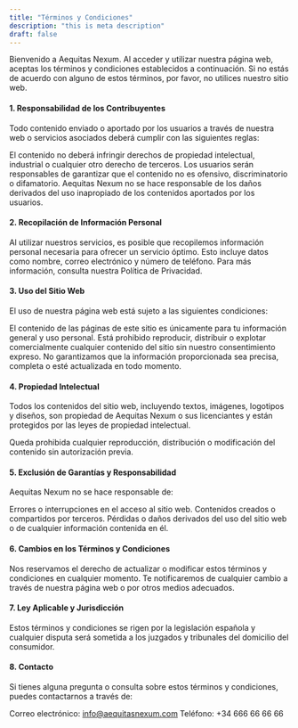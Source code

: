 ```yaml
---
title: "Términos y Condiciones"
description: "this is meta description"
draft: false
---
```

Bienvenido a Aequitas Nexum. Al acceder y utilizar nuestra página web, aceptas los términos y condiciones establecidos a continuación. Si no estás de acuerdo con alguno de estos términos, por favor, no utilices nuestro sitio web.

#### 1. Responsabilidad de los Contribuyentes
Todo contenido enviado o aportado por los usuarios a través de nuestra web o servicios asociados deberá cumplir con las siguientes reglas:

El contenido no deberá infringir derechos de propiedad intelectual, industrial o cualquier otro derecho de terceros.
Los usuarios serán responsables de garantizar que el contenido no es ofensivo, discriminatorio o difamatorio.
Aequitas Nexum no se hace responsable de los daños derivados del uso inapropiado de los contenidos aportados por los usuarios.
#### 2. Recopilación de Información Personal
Al utilizar nuestros servicios, es posible que recopilemos información personal necesaria para ofrecer un servicio óptimo. Esto incluye datos como nombre, correo electrónico y número de teléfono. Para más información, consulta nuestra Política de Privacidad.

#### 3. Uso del Sitio Web
El uso de nuestra página web está sujeto a las siguientes condiciones:

El contenido de las páginas de este sitio es únicamente para tu información general y uso personal.
Está prohibido reproducir, distribuir o explotar comercialmente cualquier contenido del sitio sin nuestro consentimiento expreso.
No garantizamos que la información proporcionada sea precisa, completa o esté actualizada en todo momento.
#### 4. Propiedad Intelectual
Todos los contenidos del sitio web, incluyendo textos, imágenes, logotipos y diseños, son propiedad de Aequitas Nexum o sus licenciantes y están protegidos por las leyes de propiedad intelectual.

Queda prohibida cualquier reproducción, distribución o modificación del contenido sin autorización previa.

#### 5. Exclusión de Garantías y Responsabilidad
Aequitas Nexum no se hace responsable de:

Errores o interrupciones en el acceso al sitio web.
Contenidos creados o compartidos por terceros.
Pérdidas o daños derivados del uso del sitio web o de cualquier información contenida en él.
#### 6. Cambios en los Términos y Condiciones
Nos reservamos el derecho de actualizar o modificar estos términos y condiciones en cualquier momento. Te notificaremos de cualquier cambio a través de nuestra página web o por otros medios adecuados.

#### 7. Ley Aplicable y Jurisdicción
Estos términos y condiciones se rigen por la legislación española y cualquier disputa será sometida a los juzgados y tribunales del domicilio del consumidor.

#### 8. Contacto
Si tienes alguna pregunta o consulta sobre estos términos y condiciones, puedes contactarnos a través de:

Correo electrónico: info@aequitasnexum.com
Teléfono: +34 666 66 66 66 
